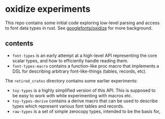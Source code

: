 # oxidize experiments

This repo contains some initial code exploring low-level parsing and access to
font data types in rust. See
[googlefonts/oxidize](https://github.com/googlefonts/oxidize) for more
background.

## contents

- `font-types` is an early attempt at a high-level API representing the core
  scalar types, and how to efficiently handle reading them.
- `font-types-macro` contains a function-like proc macro that implements a DSL
  for describing arbitrary font-like-things (tables, records, etc).

The `retired_crates` directory contains some earlier experiments:

- `toy-types` is a highly simplified version of this API. This is supposed to be
  easy to work with while experimenting with macros etc.
- `toy-types-derive` contains a derive macro that can be used to describe types
  which represent various font tables and records.
- `raw-types` is a set of simple zerocopy types, intended to be the basis for,
